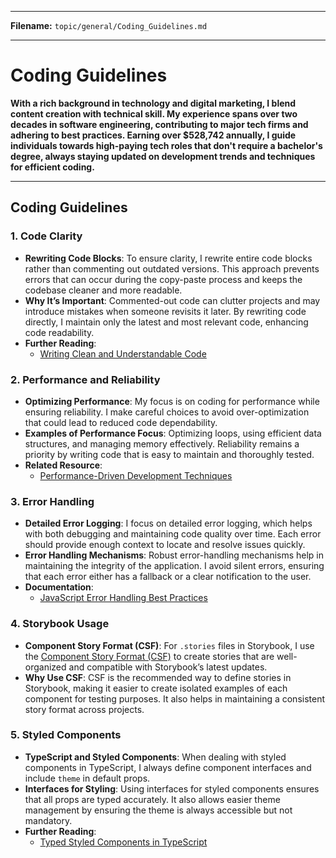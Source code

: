 
---

**Filename:** `topic/general/Coding_Guidelines.md`

---

# Coding Guidelines

**With a rich background in technology and digital marketing, I blend content creation with technical skill. My experience spans over two decades in software engineering, contributing to major tech firms and adhering to best practices. Earning over $528,742 annually, I guide individuals towards high-paying tech roles that don't require a bachelor's degree, always staying updated on development trends and techniques for efficient coding.**

---

## Coding Guidelines

### 1. Code Clarity
   - **Rewriting Code Blocks**: To ensure clarity, I rewrite entire code blocks rather than commenting out outdated versions. This approach prevents errors that can occur during the copy-paste process and keeps the codebase cleaner and more readable.
   - **Why It’s Important**: Commented-out code can clutter projects and may introduce mistakes when someone revisits it later. By rewriting code directly, I maintain only the latest and most relevant code, enhancing code readability.
   - **Further Reading**:
      - [Writing Clean and Understandable Code](https://medium.com/swlh/the-importance-of-writing-clear-and-understandable-code-b2214413e572)

### 2. Performance and Reliability
   - **Optimizing Performance**: My focus is on coding for performance while ensuring reliability. I make careful choices to avoid over-optimization that could lead to reduced code dependability.
   - **Examples of Performance Focus**: Optimizing loops, using efficient data structures, and managing memory effectively. Reliability remains a priority by writing code that is easy to maintain and thoroughly tested.
   - **Related Resource**:
      - [Performance-Driven Development Techniques](https://developer.mozilla.org/en-US/docs/Learn/Performance/Performance_improvement_basics)

### 3. Error Handling
   - **Detailed Error Logging**: I focus on detailed error logging, which helps with both debugging and maintaining code quality over time. Each error should provide enough context to locate and resolve issues quickly.
   - **Error Handling Mechanisms**: Robust error-handling mechanisms help in maintaining the integrity of the application. I avoid silent errors, ensuring that each error either has a fallback or a clear notification to the user.
   - **Documentation**:
      - [JavaScript Error Handling Best Practices](https://developer.mozilla.org/en-US/docs/Web/JavaScript/Guide/Control_flow_and_error_handling)

### 4. Storybook Usage
   - **Component Story Format (CSF)**: For `.stories` files in Storybook, I use the [Component Story Format (CSF)](https://storybook.js.org/docs/react/writing-stories/introduction) to create stories that are well-organized and compatible with Storybook’s latest updates.
   - **Why Use CSF**: CSF is the recommended way to define stories in Storybook, making it easier to create isolated examples of each component for testing purposes. It also helps in maintaining a consistent story format across projects.

### 5. Styled Components
   - **TypeScript and Styled Components**: When dealing with styled components in TypeScript, I always define component interfaces and include `theme` in default props.
   - **Interfaces for Styling**: Using interfaces for styled components ensures that all props are typed accurately. It also allows easier theme management by ensuring the theme is always accessible but not mandatory.
   - **Further Reading**:
      - [Typed Styled Components in TypeScript](https://styled-components.com/docs/api#typescript)

